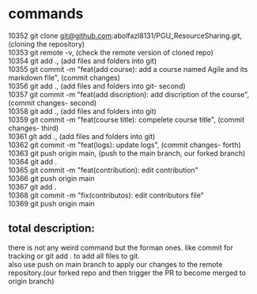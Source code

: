 # commands
10352  git clone git@github.com:abolfazl8131/PGU_ResourceSharing.git, (cloning the repository)<br />
10353  git remote -v, (check the remote version of cloned repo)<br />
10354  git add ., (add files and folders into git)<br />
10355  git commit -m "feat(add course): add a course named Agile and its markdown file", (commit changes)<br />
10356  git add ., (add files and folders into git- second)<br />
10357  git commit -m "feat(add discription): add discription of the course", (commit changes- second)<br />
10358  git add ., (add files and folders into git)<br />
10359  git commit -m "feat(course title): compelete course title", (commit changes- third)<br />
10361  git add ., (add files and folders into git)<br />
10362  git commit -m "feat(logs): update logs", (commit changes- forth)<br />
10363  git push origin main, (push to the main branch, our forked branch)<br />
10364  git add .<br />
10365  git commit -m "feat(contribution): edit contribution"<br />
10366  git push origin main<br />
10367  git add .<br />
10368  git commit -m "fix(contributos): edit contributors file"<br />
10369  git push origin main<br />

## total description:
there is not any weird command but the forman ones. like commit for tracking or git add . to add all files to git.<br />
also use push on main branch to apply our changes to the remote repository.(our forked repo and then trigger the PR to become merged to origin branch)
